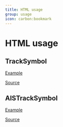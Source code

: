 ```yaml
---
title: HTML usage
group: usage
icon: carbon:bookmark
---
```


# HTML usage

## TrackSymbol

<a href="/examples/TrackSymbol.html" target="_blank">Example</a>

[Source](https://github.com/org-arl/leaflet-tracksymbol2/blob/master/examples/TrackSymbol.html)

## AISTrackSymbol

<a href="/examples/AISTrackSymbol.html" target="_blank">Example</a>

[Source](https://github.com/org-arl/leaflet-tracksymbol2/blob/master/examples/AISTrackSymbol.html)
